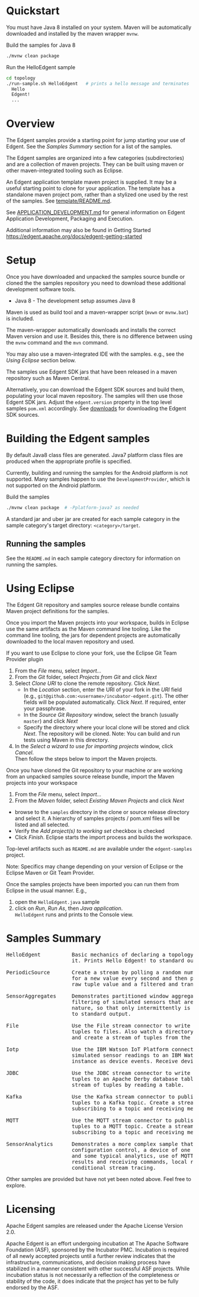 <!--
  Licensed to the Apache Software Foundation (ASF) under one or more
  contributor license agreements.  See the NOTICE file distributed with
  this work for additional information regarding copyright ownership.
  The ASF licenses this file to You under the Apache License, Version 2.0
  (the "License"); you may not use this file except in compliance with
  the License.  You may obtain a copy of the License at

      http://www.apache.org/licenses/LICENSE-2.0

  Unless required by applicable law or agreed to in writing, software
  distributed under the License is distributed on an "AS IS" BASIS,
  WITHOUT WARRANTIES OR CONDITIONS OF ANY KIND, either express or implied.
  See the License for the specific language governing permissions and
  limitations under the License.
-->

# Quickstart

You must have Java 8 installed on your system. Maven will be automatically
downloaded and installed by the maven wrapper `mvnw`.

Build the samples for Java 8
```sh
./mvnw clean package
```

Run the HelloEdgent sample
```sh
cd topology
./run-sample.sh HelloEdgent   # prints a hello message and terminates
  Hello
  Edgent!
  ...
```

# Overview

The Edgent samples provide a starting point for jump starting your
use of Edgent.  See the _Samples Summary_ section for a list of the samples.

The Edgent samples are organized into a few categories (subdirectories)
and are a collection of maven projects.  They can be built using maven
or other maven-integrated tooling such as Eclipse.

An Edgent application template maven project is supplied.
It may be a useful starting point to clone for your application.
The template has a standalone maven project pom, rather than a 
stylized one used by the rest of the samples. 
See [template/README.md](template/README.md).

See [APPLICATION_DEVELOPMENT.md](APPLICATION_DEVELOPMENT.md) for general
information on Edgent Application Development, Packaging and Execution.

Additional information may also be found in
Getting Started https://edgent.apache.org/docs/edgent-getting-started


# Setup

Once you have downloaded and unpacked the samples source bundle 
or cloned the the samples repository you need to download
these additional development software tools.

* Java 8 - The development setup assumes Java 8

Maven is used as build tool and a maven-wrapper
script (`mvwn` or `mvnw.bat`) is included.

The maven-wrapper automatically downloads and installs the
correct Maven version and use it. Besides this, there is no
difference between using the `mvnw` command and the `mvn` command. 

You may also use a maven-integrated IDE with the samples.
e.g., see the _Using Eclipse_ section below.

The samples use Edgent SDK jars that have been released
in a maven repository such as Maven Central.

Alternatively, you can download the Edgent SDK sources and build them,
populating your local maven repository.  The samples
will then use those Edgent SDK jars.  Adjust the `edgent.version` 
property in the top level samples `pom.xml` accordingly.
See [downloads](https://edgent.apache.org/docs/downloads) 
for downloading the Edgent SDK sources.

# Building the Edgent samples

By default Java8 class files are generated.
Java7 platform class files are produced when the appropriate
profile is specified.

Currently, building and running the samples for the Android platform
is not supported.  Many samples happen to use the `DevelopmentProvider`,
which is not supported on the Android platform.

Build the samples
```sh
./mvnw clean package  # -Pplatform-java7 as needed
```

A standard jar and uber jar are created for each sample category
in the sample category's target directory: `<category>/target`.


## Running the samples

See the `README.md` in each sample category directory for information
on running the samples.


# Using Eclipse

The Edgent Git repository and samples source release bundle contains 
Maven project definitions for the samples.

Once you import the Maven projects into your workspace, builds
in Eclipse use the same artifacts as the Maven command line tooling. 
Like the command line tooling, the jars for dependent projects
are automatically downloaded to the local maven repository
and used.

If you want to use Eclipse to clone your fork, use the 
Eclipse Git Team Provider plugin

1. From the *File* menu, select *Import...*
2. From the *Git* folder, select *Projects from Git* and click *Next*
3. Select *Clone URI* to clone the remote repository. Click *Next*.
    + In the *Location* section, enter the URI of your fork in the *URI* field
      (e.g., `git@github.com:<username>/incubator-edgent.git`). 
      The other fields will be populated automatically. 
      Click *Next*. If required, enter your passphrase.
    + In the *Source Git Repository* window, select the branch 
      (usually `master`) and click *Next*
    + Specify the directory where your local clone will be stored 
      and click *Next*. The repository will be cloned. 
      Note: You can build and run tests using Maven in this directory.
4. In the *Select a wizard to use for importing projects* window, click *Cancel*.  
   Then follow the steps below to import the Maven projects.


Once you have cloned the Git repository to your machine or are working 
from an unpacked samples source release bundle, import the Maven projects
into your workspace

1. From the *File* menu, select *Import...*
2. From the *Maven* folder, select *Existing Maven Projects* and click *Next*
  + browse to the `samples` directory in the clone or source release directory
    and select it.  A hierarchy of samples projects / pom.xml files will be
    listed and all selected. 
  + Verify the *Add project(s) to working set* checkbox is checked
  + Click *Finish*.  Eclipse starts the import process and builds the workspace.

Top-level artifacts such as `README.md` are available under the 
`edgent-samples` project.

Note: Specifics may change depending on your version of Eclipse or the 
Eclipse Maven or Git Team Provider.

Once the samples projects have been imported you can run them from
Eclipse in the usual manner. E.g.,

1. open the `HelloEdgent.java` sample
2. click on *Run*, *Run As*, then *Java application*.  
   `HelloEdgent` runs and prints to the Console view.


# Samples Summary

<pre>
HelloEdgent          Basic mechanics of declaring a topology and executing
                     it. Prints Hello Edgent! to standard output.

PeriodicSource       Create a stream by polling a random number generator
                     for a new value every second and then prints out the
                     raw tuple value and a filtered and transformed stream.
                          
SensorAggregates     Demonstrates partitioned window aggregation and 
                     filtering of simulated sensors that are bursty in
                     nature, so that only intermittently is the data output
                     to standard output.
                         
File                 Use the File stream connector to write a stream of
                     tuples to files. Also watch a directory for new files
                     and create a stream of tuples from the file contents.
                         
Iotp                 Use the IBM Watson IoT Platform connector to send
                     simulated sensor readings to an IBM Watson IoT Platform
                     instance as device events. Receive device commands.
                         
JDBC                 Use the JDBC stream connector to write a stream of
                     tuples to an Apache Derby database table. Create a
                     stream of tuples by reading a table.
                         
Kafka                Use the Kafka stream connector to publish a stream of
                     tuples to a Kafka topic. Create a stream of tuples by
                     subscribing to a topic and receiving messages from it.
                         
MQTT                 Use the MQTT stream connector to publish a stream of
                     tuples to a MQTT topic. Create a stream of tuples by
                     subscribing to a topic and receiving messages from it.
                         
SensorAnalytics      Demonstrates a more complex sample that includes 
                     configuration control, a device of one or more sensors
                     and some typical analytics, use of MQTT for publishing
                     results and receiving commands, local results logging,
                     conditional stream tracing.
</pre>

Other samples are provided but have not yet been noted above.
Feel free to explore.

# Licensing

Apache Edgent samples are released under the Apache License Version 2.0.

Apache Edgent is an effort undergoing incubation at The Apache Software Foundation (ASF),
sponsored by the Incubator PMC. Incubation is required of all newly accepted
projects until a further review indicates that the infrastructure, communications,
and decision making process have stabilized in a manner consistent with other
successful ASF projects. While incubation status is not necessarily a reflection
of the completeness or stability of the code, it does indicate that the project
has yet to be fully endorsed by the ASF.
